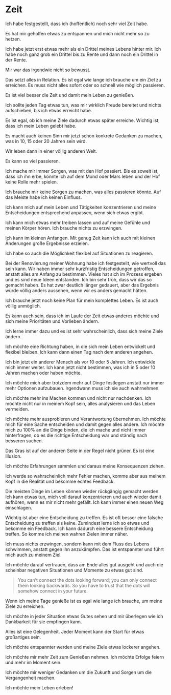 # Zeit

Ich habe festgestellt, dass ich (hoffentlich) noch sehr viel Zeit habe.

Es hat mir geholfen etwas zu entspannen und mich nicht mehr so zu hetzen.

Ich habe jetzt erst etwas mehr als ein Drittel meines Lebens hinter mir. Ich habe noch ganz grob ein Drittel bis zu Rente und dann noch ein Drittel in der Rente.

Mir war das irgendwie nicht so bewusst.

Das setzt alles in Relation. Es ist egal wie lange ich brauche um ein Ziel zu erreichen. Es muss nicht alles sofort oder so schnell wie möglich passieren.

Es ist viel besser die Zeit und damit mein Leben zu genießen.

Ich sollte jeden Tag etwas tun, was mir wirklich Freude bereitet und nichts aufschieben, bis ich etwas erreicht habe.

Es ist egal, ob ich meine Ziele dadurch etwas später erreiche. Wichtig ist, dass ich mein Leben gelebt habe.

Es macht auch keinen Sinn mir jetzt schon konkrete Gedanken zu machen, was in 10, 15 oder 20 Jahren sein wird.

Wir leben dann in einer völlig anderen Welt.

Es kann so viel passieren.

Ich mache mir immer Sorgen, was mit den Hof passiert. Bis es soweit ist, dass ich ihn erbe, könnte ich auf dem Mond oder Mars leben und der Hof keine Rolle mehr spielen.

Ich brauche mir keine Sorgen zu machen, was alles passieren könnte. Auf das Meiste habe ich keinen Einfluss.

Ich kann mich auf mein Leben und Tätigkeiten konzentrieren und meine Entscheidungen entsprechend anpassen, wenn sich etwas ergibt.

Ich kann mich etwas mehr treiben lassen und auf meine Gefühle und meinen Körper hören. Ich brauche nichts zu erzwingen.

Ich kann im kleinen Anfangen. Mit genug Zeit kann ich auch mit kleinen Änderungen große Ergebnisse erzielen.

Ich habe so auch die Möglichkeit flexibel auf Situationen zu reagieren.

Bei der Renovierung meiner Wohnung habe ich festgestellt, wie wertvoll das sein kann. Wir haben immer sehr kurzfristig Entscheidungen getroffen, anstatt alles am Anfang zu bestimmen. Vieles hat sich im Prozess ergeben und es sind neue Ideen entstanden. Ich bin sehr froh, dass wir das so gemacht haben. Es hat zwar deutlich länger gedauert, aber das Ergebnis würde völlig anders aussehen, wenn wir es anders gemacht hätten.

Ich brauche jetzt noch keine Plan für mein komplettes Leben. Es ist auch völlig unmöglich.

Es kann auch sein, dass ich im Laufe der Zeit etwas anderes möchte und sich meine Prioritäten und Vorlieben ändern.

Ich lerne immer dazu und es ist sehr wahrscheinlich, dass sich meine Ziele ändern.

Ich möchte eine Richtung haben, in die sich mein Leben entwickelt und flexibel bleiben. Ich kann dann einen Tag nach dem anderen angehen.

Ich bin jetzt ein anderer Mensch als vor 10 oder 5 Jahren. Ich entwickle mich immer weiter. Ich kann jetzt nicht bestimmen, was ich in 5 oder 10 Jahren machen oder haben möchte.

Ich möchte mich aber trotzdem mehr auf Dinge festlegen anstatt nur immer mehr Optionen aufzubauen. Irgendwann muss ich sie auch wahrnehmen. 

Ich möchte mehr ins Machen kommen und nicht nur nachdenken. Ich möchte nicht nur in meinem Kopf sein, alles analysieren und das Leben vermeiden.

Ich möchte mehr ausprobieren und Verantwortung übernehmen. Ich möchte mich für eine Sache entscheiden und damit gegen alles andere. Ich möchte mich zu 100% an die Dinge binden, die ich mache und nicht immer hinterfragen, ob es die richtige Entscheidung war und ständig nach besseren suchen. 

Das Gras ist auf der anderen Seite in der Regel nicht grüner. Es ist eine Illusion.

Ich möchte Erfahrungen sammlen und daraus meine Konsequenzen ziehen.

Ich werde so wahrscheinlich mehr Fehler machen, komme aber aus meinem Kopf in die Realität und bekomme echtes Feedback.

Die meisten Dinge im Leben können wieder rückgängig gemacht werden. Ich kann etwas tun, mich voll darauf konzentrieren und auch wieder damit aufhören, wenn es mir nicht mehr gefällt. Ich kann immer einen neuen Weg einschlagen.

Wichtig ist aber eine Entscheidung zu treffen. Es ist oft besser eine falsche Entscheidung zu treffen als keine. Zumindest lerne ich so etwas und bekomme ein Feedback. Ich kann dadurch eine bessere Entscheidung treffen. So komme ich meinen wahren Zielen immer näher.

Ich muss nichts erzwingen, sondern kann mit dem Fluss des Lebens schwimmen, anstatt gegen ihn anzukämpfen. Das ist entspannter und führt mich auch zu meinem Ziel.

Ich möchte darauf vertrauen, dass am Ende alles gut ausgeht und auch die scheinbar negativen Situationen und Momente zu etwas gut sind. 

> You can’t connect the dots looking forward; you can only connect them looking backwards. So you have to trust that the dots will somehow connect in your future.

Wenn ich meine Tage genieße ist es egal wie lange ich brauche, um meine Ziele zu erreichen.

Ich möchte in jeder Situation etwas Gutes sehen und mir überlegen wie ich Dankbarkeit für sie empfingen kann. 

Alles ist eine Gelegenheit. Jeder Moment kann der Start für etwas großartiges sein.

Ich möchte entspannter werden und meine Ziele etwas lockerer angehen.

Ich möchte mir mehr Zeit zum Genießen nehmen. Ich möchte Erfolge feiern und mehr im Moment sein.

Ich möchte mir weniger Gedanken um die Zukunft und Sorgen um die Vergangenheit machen.

Ich möchte mein Leben erleben!